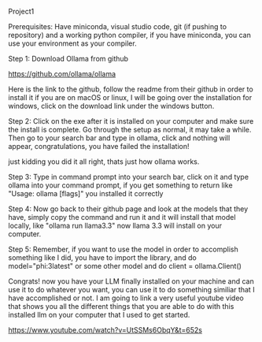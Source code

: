 Project1

Prerequisites: Have miniconda, visual studio code, git (if pushing to repository) and a working python compiler, if you have miniconda, you can use your environment as your compiler.

Step 1: Download Ollama from github

https://github.com/ollama/ollama

Here is the link to the github, follow the readme from their github in order to install it if you are on macOS or linux, I will be going over the installation for windows, click on the download link under the windows button.

Step 2: Click on the exe after it is installed on your computer and make sure the install is complete. Go through the setup as normal, it may take a while. Then go to your search bar and type in ollama, click and nothing will appear, congratulations, you have failed the installation!

just kidding you did it all right, thats just how ollama works.

Step 3: Type in command prompt into your search bar, click on it and type ollama into your command prompt, if you get something to return like "Usage: ollama [flags]" you installed it correctly

Step 4: Now go back to their github page and look at the models that they have, simply copy the command and run it and it will install that model locally, like "ollama run llama3.3" now llama 3.3 will install on your computer.

Step 5: Remember, if you want to use the model in order to accomplish something like I did, you have to import the library, and do model="phi:3latest" or some other model and do client = ollama.Client()

Congrats! now you have your LLM finally installed on your machine and can use it to do whatever you want, you can use it to do something similiar that I have accomplished or not. I am going to link a very useful youtube video that shows you all the different things that you are able to do with this installed llm on your computer that I used to get started.

https://www.youtube.com/watch?v=UtSSMs6ObqY&t=652s
